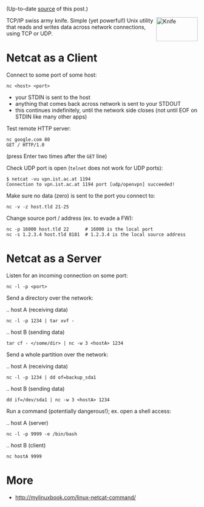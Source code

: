 (Up-to-date <a href="https://github.com/jreisinger/blog/blob/master/posts/netcat.md">source</a> of this post.)

<img src="https://raw.github.com/jreisinger/blog/master/files/knife.jpg" alt="Knife" height="63" width="109" align="right">

TCP/IP swiss army knife. Simple (yet powerful!) Unix utility that reads and writes data across network connections, using TCP or UDP.

Netcat as a Client
==================

Connect to some port of some host:

    nc <host> <port>

* your STDIN is sent to the host
* anything that comes back across network is sent to your STDOUT
* this continues indefinitely, until the network side closes (not until EOF on STDIN like many other apps)

Test remote HTTP server:

    nc google.com 80
    GET / HTTP/1.0

(press Enter two times after the `GET` line)

Check UDP port is open (`telnet` does not work for UDP ports):

    $ netcat -vu vpn.ist.ac.at 1194
    Connection to vpn.ist.ac.at 1194 port [udp/openvpn] succeeded!
    

Make sure no data (zero) is sent to the port you connect to:

    nc -v -z host.tld 21-25

Change source port / address (ex. to evade a FW):

    nc -p 16000 host.tld 22      # 16000 is the local port
    nc -s 1.2.3.4 host.tld 8181  # 1.2.3.4 is the local source address

Netcat as a Server
==================

Listen for an incoming connection on some port:

    nc -l -p <port>

Send a directory over the network:

.. host A (receiving data)

    nc -l -p 1234 | tar xvf -

.. host B (sending data)

    tar cf - </some/dir> | nc -w 3 <hostA> 1234

Send a whole partition over the network:

.. host A (receiving data)

    nc -l -p 1234 | dd of=backup_sda1

.. host B (sending data)

    dd if=/dev/sda1 | nc -w 3 <hostA> 1234

Run a command (potentially dangerous!); ex. open a shell access:

.. host A (server)

    nc -l -p 9999 -e /bin/bash

.. host B (client)

    nc hostA 9999

More
====

* <http://mylinuxbook.com/linux-netcat-command/>
